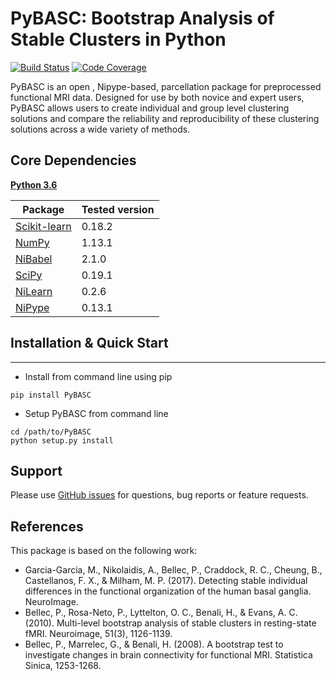 PyBASC: Bootstrap Analysis of Stable Clusters in Python
============================================================

[![Build Status](https://api.travis-ci.org/AkiNikolaidis/PyBASC.svg?branch=master)](https://travis-ci.com/AkiNikolaidis/PyBASC)
[![Code Coverage](https://codecov.io/github/AkiNikolaidis/PyBASC/branch/master/graph/badge.svg)](https://codecov.io/github/AkiNikolaidis/PyBASC)

PyBASC is an open , Nipype-based, parcellation package for preprocessed functional MRI data. Designed for use by both novice and expert users, PyBASC allows users to create individual and group level clustering solutions and compare the reliability and reproducibility of these clustering solutions across a wide variety of methods.

## Core Dependencies
[**Python 3.6**](https://www.python.org/download/releases/3.6/)

| Package                                      | Tested version |
|----------------------------------------------|----------------|
| [Scikit-learn](http://scikit-learn.org/)     | 0.18.2         |
| [NumPy](http://www.numpy.org/)               | 1.13.1         |
| [NiBabel](http://nipy.org/nibabel/)          | 2.1.0          |
| [SciPy](http://scipy.org/)                   | 0.19.1         |
| [NiLearn](http://nilearn.github.io/)         | 0.2.6          |
| [NiPype](http://nipype.readthedocs.io/)      | 0.13.1         |


## Installation & Quick Start
------------
- Install from command line using pip
```
pip install PyBASC
```
- Setup PyBASC from command line
```
cd /path/to/PyBASC
python setup.py install
```
## Support
Please use [GitHub issues](https://github.com/AkiNikolaidis/PyBASC/issues) for questions, bug reports or feature requests.


## References
This package is based on the following work:

* Garcia-Garcia, M., Nikolaidis, A., Bellec, P., Craddock, R. C., Cheung, B., Castellanos, F. X., & Milham, M. P. (2017). Detecting stable individual differences in the functional organization of the human basal ganglia. NeuroImage.
* Bellec, P., Rosa-Neto, P., Lyttelton, O. C., Benali, H., & Evans, A. C. (2010). Multi-level bootstrap analysis of stable clusters in resting-state fMRI. Neuroimage, 51(3), 1126-1139.
* Bellec, P., Marrelec, G., & Benali, H. (2008). A bootstrap test to investigate changes in brain connectivity for functional MRI. Statistica Sinica, 1253-1268.

